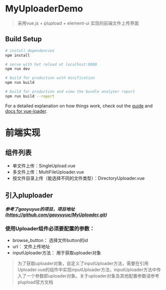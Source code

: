 # MyUploaderDemo

> 采用vue.js + plupload + element-ui 实现的前端文件上传界面

## Build Setup

``` bash
# install dependencies
npm install

# serve with hot reload at localhost:8080
npm run dev

# build for production with minification
npm run build

# build for production and view the bundle analyzer report
npm run build --report
```

For a detailed explanation on how things work, check out the [guide](http://vuejs-templates.github.io/webpack/) and [docs for vue-loader](http://vuejs.github.io/vue-loader).

# 前端实现
## 组件列表
- 单文件上传：SingleUpload.vue
- 多文件上传：MultiFileUploader.vue
- 按文件目录上传（能选择不同的文件类型）：DirectoryUploader.vue

## 引入pluploader
##### 参考了gaoyuyue的项目，项目地址 (https://github.com/gaoyuyue/MyUploader.git)
### 使用Uploader组件必须要配置的参数：
- browse_button： 选择文件button的id
- url： 文件上传地址
- inputUploader方法： 用于获取uploader对象

>为了获取uploader对象，自定义了inputUploader方法，需要在引用Uploader.vue的组件中实现inputUploader方法，inputUploader方法中传入了一个参数即uploader对象。关于uploader对象及其他配置参数请参考plupload官方文档
